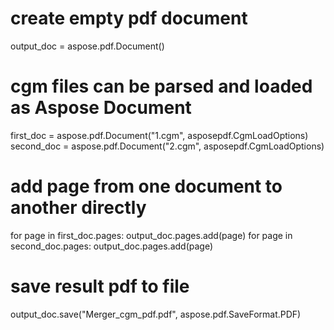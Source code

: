 
# create empty pdf document
output_doc = aspose.pdf.Document()

# cgm files can be parsed and loaded as Aspose Document
first_doc = aspose.pdf.Document("1.cgm", asposepdf.CgmLoadOptions)
second_doc = aspose.pdf.Document("2.cgm", asposepdf.CgmLoadOptions)

# add page from one document to another directly
for page in first_doc.pages:
	output_doc.pages.add(page)
for page in second_doc.pages:
	output_doc.pages.add(page)

# save result pdf to file
output_doc.save("Merger_cgm_pdf.pdf", aspose.pdf.SaveFormat.PDF)
